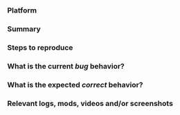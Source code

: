 <!---
Please read this!

Before opening a new issue, make sure to search for keywords in the issues
filtered by the "Bug" label:

- https://gitlab.com/StarliteHeart/cobblemon-ride-on/-/issues/?label_name%5B%5D=Bug

and verify the issue you're about to submit isn't a duplicate.
--->

### Platform

<!-- Please state if you are running this mod on Fabric or NeoForge. -->

### Summary

<!-- Summarize the bug encountered concisely. -->

### Steps to reproduce

<!-- Describe how one can reproduce the issue - this is very important. Please
  use an ordered list. -->

### What is the current *bug* behavior?

<!-- Describe what actually happens. -->

### What is the expected *correct* behavior?

<!-- Describe what you should see instead. -->

### Relevant logs, mods, videos and/or screenshots

<!-- Paste any relevant logs - please use code blocks (```) to format console
  output, logs, and code as it's tough to read otherwise. Also list any other mods
  or modpacks you may be running alongside this mod, in case this is a compatibility
  issue with another mod. -->
